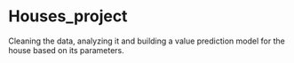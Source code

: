 # Houses_project
Cleaning the data, analyzing it and building a value prediction model for the house based on its parameters.
